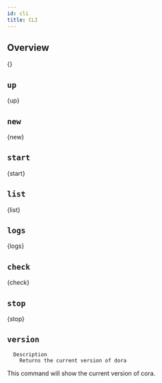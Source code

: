 ```yaml
---
id: cli
title: CLI
---
```


<!---
This file is auto-generated using: 
node .scripts/generate-cli-doc.js
-->

## Overview

{}

## `up`

{up}

## `new`

{new}

## `start`

{start}

## `list`

{list}

## `logs`

{logs}

## `check`

{check}

## `stop`

{stop}

## `version`

```
  Description
    Returns the current version of dora
```

This command will show the current version of cora.
